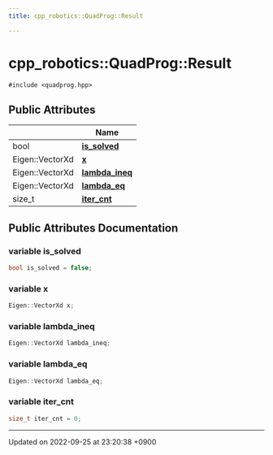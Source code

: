```yaml
---
title: cpp_robotics::QuadProg::Result

---
```


# cpp_robotics::QuadProg::Result






`#include <quadprog.hpp>`

## Public Attributes

|                | Name           |
| -------------- | -------------- |
| bool | **[is_solved](/cpp_robotics/doxybook/Classes/structcpp__robotics_1_1QuadProg_1_1Result/#variable-is-solved)**  |
| Eigen::VectorXd | **[x](/cpp_robotics/doxybook/Classes/structcpp__robotics_1_1QuadProg_1_1Result/#variable-x)**  |
| Eigen::VectorXd | **[lambda_ineq](/cpp_robotics/doxybook/Classes/structcpp__robotics_1_1QuadProg_1_1Result/#variable-lambda-ineq)**  |
| Eigen::VectorXd | **[lambda_eq](/cpp_robotics/doxybook/Classes/structcpp__robotics_1_1QuadProg_1_1Result/#variable-lambda-eq)**  |
| size_t | **[iter_cnt](/cpp_robotics/doxybook/Classes/structcpp__robotics_1_1QuadProg_1_1Result/#variable-iter-cnt)**  |

## Public Attributes Documentation

### variable is_solved

```cpp
bool is_solved = false;
```


### variable x

```cpp
Eigen::VectorXd x;
```


### variable lambda_ineq

```cpp
Eigen::VectorXd lambda_ineq;
```


### variable lambda_eq

```cpp
Eigen::VectorXd lambda_eq;
```


### variable iter_cnt

```cpp
size_t iter_cnt = 0;
```


-------------------------------

Updated on 2022-09-25 at 23:20:38 +0900